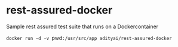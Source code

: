 # rest-assured-docker
Sample rest assured test suite that runs on a Dockercontainer

`docker run -d -v `pwd`:/usr/src/app adityai/rest-assured-docker`
